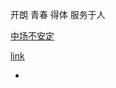 
开朗 青春 得体 服务于人

[中场不安定](https://v.qq.com/x/cover/bnt1h8oqszrau20/r00228c59n2.html)

[link](https://github.com/7900ms/github_channels/blob/master/haoent.md)

-
